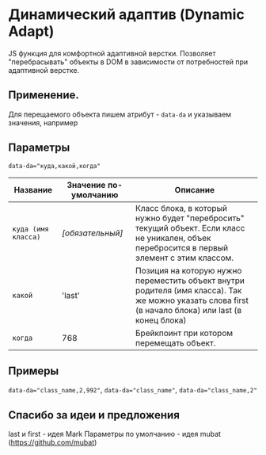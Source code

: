 # Динамический адаптив (Dynamic Adapt)
JS функция для комфортной адаптивной верстки. Позволяет "перебрасывать" объекты в DOM в зависимости от потребностей при адаптивной верстке.

## Применение.
Для перещаемого объекта пишем атрибут - `data-da` и указываем значения, например 

## Параметры

`data-da="куда,какой,когда"`

Название | Значение по-умолчанию | Описание
------------- | ------------- | ------------- 
`куда (имя класса)` | _\[обязательный\]_ | Класс блока, в который нужно будет "перебросить" текущий объект. Если класс не уникален, объек перебросится в первый элемент с этим классом.
`какой` | 'last' | Позиция на которую нужно переместить объект внутри родителя (имя класса). Так же можно указать слова first (в начало блока) или last (в конец блока)
`когда` | 768 | Брейкпоинт при котором перемещать объект.

## Примеры

`data-da="class_name,2,992"`, `data-da="class_name"`, `data-da="class_name,2"`


## Спасибо за идеи и предложения
last и first - идея Mark
Параметры по умолчанию - идея mubat (https://github.com/mubat)
